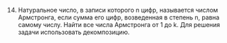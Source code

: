 14.  Натуральное  число,  в  записи  которого  n  цифр,  называется  числом  Армстронга,  если  сумма  его  цифр, 
возведенная  в  степень  n,  равна  самому  числу.  Найти  все  числа  Армстронга  от  1  до  k.  Для  решения  задачи 
использовать декомпозицию. 